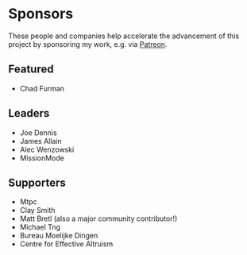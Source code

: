 # Sponsors

These people and companies help accelerate the advancement of this project by
sponsoring my work, e.g. via [Patreon](https://www.patreon.com/benjie).

## Featured

* Chad Furman

## Leaders

* Joe Dennis
* James Allain
* Alec Wenzowski
* MissionMode

## Supporters

* Mtpc
* Clay Smith
* Matt Bretl (also a major community contributor!)
* Michael Tng
* Bureau Moelijke Dingen
* Centre for Effective Altruism
